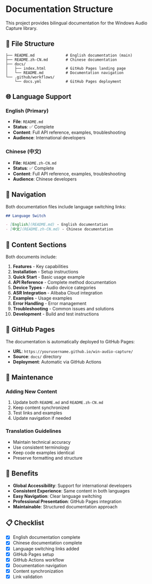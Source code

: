 # Documentation Structure

This project provides bilingual documentation for the Windows Audio Capture library.

## 📁 File Structure

```
├── README.md              # English documentation (main)
├── README.zh-CN.md        # Chinese documentation
├── docs/
│   ├── index.html         # GitHub Pages landing page
│   └── README.md          # Documentation navigation
└── .github/workflows/
    └── docs.yml           # GitHub Pages deployment
```

## 🌐 Language Support

### English (Primary)
- **File**: `README.md`
- **Status**: ✅ Complete
- **Content**: Full API reference, examples, troubleshooting
- **Audience**: International developers

### Chinese (中文)
- **File**: `README.zh-CN.md`
- **Status**: ✅ Complete
- **Content**: Full API reference, examples, troubleshooting
- **Audience**: Chinese developers

## 🔗 Navigation

Both documentation files include language switching links:

```markdown
## Language Switch

- [English](README.md) - English documentation
- [中文](README.zh-CN.md) - Chinese documentation
```

## 📖 Content Sections

Both documents include:

1. **Features** - Key capabilities
2. **Installation** - Setup instructions
3. **Quick Start** - Basic usage example
4. **API Reference** - Complete method documentation
5. **Device Types** - Audio device categories
6. **ASR Integration** - Alibaba Cloud integration
7. **Examples** - Usage examples
8. **Error Handling** - Error management
9. **Troubleshooting** - Common issues and solutions
10. **Development** - Build and test instructions

## 🚀 GitHub Pages

The documentation is automatically deployed to GitHub Pages:

- **URL**: `https://yourusername.github.io/win-audio-capture/`
- **Source**: `docs/` directory
- **Deployment**: Automatic via GitHub Actions

## 📝 Maintenance

### Adding New Content

1. Update both `README.md` and `README.zh-CN.md`
2. Keep content synchronized
3. Test links and examples
4. Update navigation if needed

### Translation Guidelines

- Maintain technical accuracy
- Use consistent terminology
- Keep code examples identical
- Preserve formatting and structure

## 🎯 Benefits

- **Global Accessibility**: Support for international developers
- **Consistent Experience**: Same content in both languages
- **Easy Navigation**: Clear language switching
- **Professional Presentation**: GitHub Pages integration
- **Maintainable**: Structured documentation approach

## 📋 Checklist

- [x] English documentation complete
- [x] Chinese documentation complete
- [x] Language switching links added
- [x] GitHub Pages setup
- [x] GitHub Actions workflow
- [x] Documentation navigation
- [x] Content synchronization
- [x] Link validation 